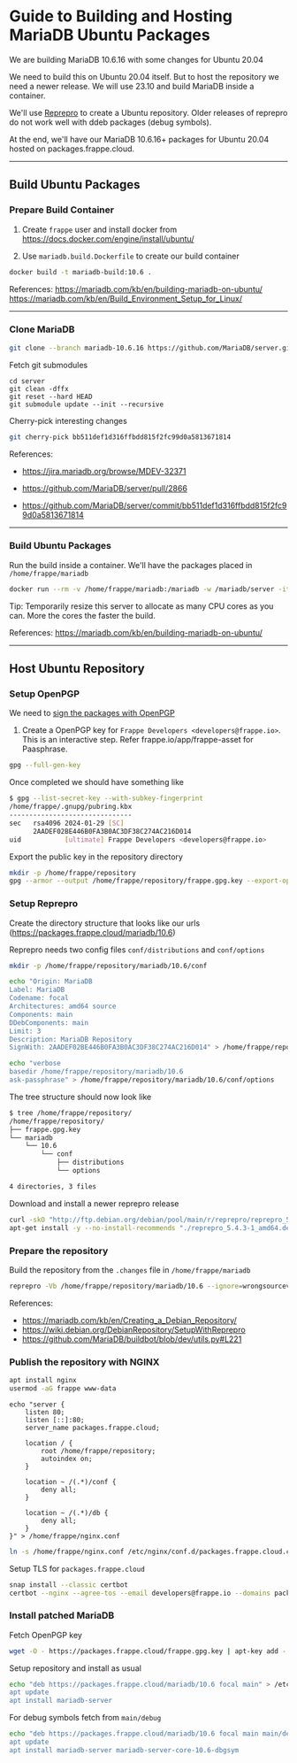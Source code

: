 # Guide to Building and Hosting MariaDB Ubuntu Packages

We are building MariaDB 10.6.16 with some changes for Ubuntu 20.04

We need to build this on Ubuntu 20.04 itself. But to host the repository we need a newer release. We will use 23.10 and build MariaDB inside a container.

We'll use [Reprepro](https://wikitech.wikimedia.org/wiki/Reprepro) to create a Ubuntu repository. Older releases of reprepro do not work well with ddeb packages (debug symbols).

At the end, we'll have our MariaDB 10.6.16+ packages for Ubuntu 20.04 hosted on packages.frappe.cloud.

---

## Build Ubuntu Packages

### Prepare Build Container

1. Create `frappe` user and install docker from https://docs.docker.com/engine/install/ubuntu/

2. Use `mariadb.build.Dockerfile` to create our build container

```sh
docker build -t mariadb-build:10.6 .
```

References:
https://mariadb.com/kb/en/building-mariadb-on-ubuntu/
https://mariadb.com/kb/en/Build_Environment_Setup_for_Linux/

---

### Clone MariaDB

```sh
git clone --branch mariadb-10.6.16 https://github.com/MariaDB/server.git /home/frappe/mariadb/server
```

Fetch git submodules

```
cd server
git clean -dffx
git reset --hard HEAD
git submodule update --init --recursive
```

Cherry-pick interesting changes

```sh
git cherry-pick bb511def1d316ffbdd815f2fc99d0a5813671814
```

References:

- https://jira.mariadb.org/browse/MDEV-32371

- https://github.com/MariaDB/server/pull/2866
- https://github.com/MariaDB/server/commit/bb511def1d316ffbdd815f2fc99d0a5813671814

---

### Build Ubuntu Packages

Run the build inside a container. We'll have the packages placed in `/home/frappe/mariadb`

```sh
docker run --rm -v /home/frappe/mariadb:/mariadb -w /mariadb/server -it mariadb-build:10.6 bash ./debian/autobake.sh
```

Tip: Temporarily resize this server to allocate as many CPU cores as you can. More the cores the faster the build.

References: https://mariadb.com/kb/en/building-mariadb-on-ubuntu/

---

## Host Ubuntu Repository

### Setup OpenPGP

We need to [sign the packages with OpenPGP](https://ubuntu.com/server/docs/third-party-apt-repositories)

1. Create a OpenPGP key for `Frappe Developers <developers@frappe.io>`. This is an interactive step. Refer frappe.io/app/frappe-asset for Paasphrase.

```sh
gpg --full-gen-key
```

Once completed we should have something like

```sh
$ gpg --list-secret-key --with-subkey-fingerprint
/home/frappe/.gnupg/pubring.kbx
-------------------------------
sec   rsa4096 2024-01-29 [SC]
      2AADEF02BE446B0FA3B0AC3DF38C274AC216D014
uid           [ultimate] Frappe Developers <developers@frappe.io>
```

Export the public key in the repository directory

```sh
mkdir -p /home/frappe/repository
gpg --armor --output /home/frappe/repository/frappe.gpg.key --export-options export-minimal --export 2AADEF02BE446B0FA3B0AC3DF38C274AC216D014
```

### Setup Reprepro

Create the directory structure that looks like our urls (https://packages.frappe.cloud/mariadb/10.6)

Reprepro needs two config files `conf/distributions` and `conf/options`

```sh
mkdir -p /home/frappe/repository/mariadb/10.6/conf
```

```sh
echo "Origin: MariaDB
Label: MariaDB
Codename: focal
Architectures: amd64 source
Components: main
DDebComponents: main
Limit: 3
Description: MariaDB Repository
SignWith: 2AADEF02BE446B0FA3B0AC3DF38C274AC216D014" > /home/frappe/repository/mariadb/10.6/conf/distributions
```

```sh
echo "verbose
basedir /home/frappe/repository/mariadb/10.6
ask-passphrase" > /home/frappe/repository/mariadb/10.6/conf/options
```

The tree structure should now look like

```sh
$ tree /home/frappe/repository/
/home/frappe/repository/
├── frappe.gpg.key
└── mariadb
    └── 10.6
        └── conf
            ├── distributions
            └── options

4 directories, 3 files
```

Download and install a newer reprepro release

```sh
curl -skO "http://ftp.debian.org/debian/pool/main/r/reprepro/reprepro_5.4.3-1_amd64.deb"
apt-get install -y --no-install-recommends "./reprepro_5.4.3-1_amd64.deb"
```

### Prepare the repository

Build the repository from the `.changes` file in `/home/frappe/mariadb`

```sh
reprepro -Vb /home/frappe/repository/mariadb/10.6 --ignore=wrongsourceversion include focal /home/frappe/mariadb/*.changes
```

References:

- https://mariadb.com/kb/en/Creating_a_Debian_Repository/
- https://wiki.debian.org/DebianRepository/SetupWithReprepro
- https://github.com/MariaDB/buildbot/blob/dev/utils.py#L221

### Publish the repository with NGINX

```sh
apt install nginx
usermod -aG frappe www-data
```

```nginx
echo "server {
    listen 80;
    listen [::]:80;
    server_name packages.frappe.cloud;

    location / {
        root /home/frappe/repository;
        autoindex on;
    }

    location ~ /(.*)/conf {
        deny all;
    }

    location ~ /(.*)/db {
        deny all;
    }
}" > /home/frappe/nginx.conf
```

```sh
ln -s /home/frappe/nginx.conf /etc/nginx/conf.d/packages.frappe.cloud.conf
```

Setup TLS for `packages.frappe.cloud`

```sh
snap install --classic certbot
certbot --nginx --agree-tos --email developers@frappe.io --domains packages.frappe.cloud
```

### Install patched MariaDB

Fetch OpenPGP key

```sh
wget -O - https://packages.frappe.cloud/frappe.gpg.key | apt-key add -
```

Setup repository and install as usual

```sh
echo "deb https://packages.frappe.cloud/mariadb/10.6 focal main" > /etc/apt/sources.list.d/mariadb.list"
apt update
apt install mariadb-server
```

For debug symbols fetch from `main/debug`

```sh
echo "deb https://packages.frappe.cloud/mariadb/10.6 focal main main/debug" > /etc/apt/sources.list.d/mariadb.list"
apt update
apt install mariadb-server mariadb-server-core-10.6-dbgsym
```
